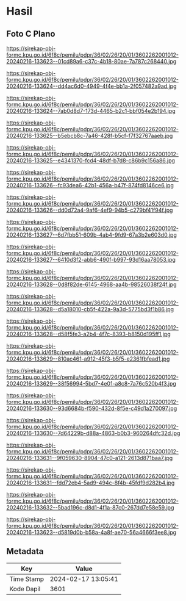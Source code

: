 # Hasil

## Foto C Plano

https://sirekap-obj-formc.kpu.go.id/6f8c/pemilu/pdpr/36/02/26/20/01/3602262001012-20240216-133623--01cd89a6-c37c-4b18-80ae-7a787c268440.jpg

https://sirekap-obj-formc.kpu.go.id/6f8c/pemilu/pdpr/36/02/26/20/01/3602262001012-20240216-133624--dd4ac6d0-4949-4f4e-bb1a-2f057482a9ad.jpg

https://sirekap-obj-formc.kpu.go.id/6f8c/pemilu/pdpr/36/02/26/20/01/3602262001012-20240216-133624--7ab0d8d7-173d-4465-b2c1-bbf054e2b194.jpg

https://sirekap-obj-formc.kpu.go.id/6f8c/pemilu/pdpr/36/02/26/20/01/3602262001012-20240216-133625--b5ebcb8c-7a46-428f-b5cf-f7f32767aaeb.jpg

https://sirekap-obj-formc.kpu.go.id/6f8c/pemilu/pdpr/36/02/26/20/01/3602262001012-20240216-133625--e4341370-fcd4-48df-b7d8-c86b9c156a86.jpg

https://sirekap-obj-formc.kpu.go.id/6f8c/pemilu/pdpr/36/02/26/20/01/3602262001012-20240216-133626--fc93dea6-42b1-456a-b47f-874fd8146ce6.jpg

https://sirekap-obj-formc.kpu.go.id/6f8c/pemilu/pdpr/36/02/26/20/01/3602262001012-20240216-133626--dd0d72a4-9af6-4ef9-94b5-c279bf41f94f.jpg

https://sirekap-obj-formc.kpu.go.id/6f8c/pemilu/pdpr/36/02/26/20/01/3602262001012-20240216-133627--6d7fbb51-609b-4ab4-9fd9-67a3b2e603d0.jpg

https://sirekap-obj-formc.kpu.go.id/6f8c/pemilu/pdpr/36/02/26/20/01/3602262001012-20240216-133627--6410d3f2-abb6-490f-b997-93d16aa78053.jpg

https://sirekap-obj-formc.kpu.go.id/6f8c/pemilu/pdpr/36/02/26/20/01/3602262001012-20240216-133628--0d8f82de-6145-4968-aa4b-98526038f24f.jpg

https://sirekap-obj-formc.kpu.go.id/6f8c/pemilu/pdpr/36/02/26/20/01/3602262001012-20240216-133628--d5a18010-cb5f-422a-9a3d-5775bd3f1b86.jpg

https://sirekap-obj-formc.kpu.go.id/6f8c/pemilu/pdpr/36/02/26/20/01/3602262001012-20240216-133628--d58f5fe3-a2b4-4f7c-8393-b8150d195ff1.jpg

https://sirekap-obj-formc.kpu.go.id/6f8c/pemilu/pdpr/36/02/26/20/01/3602262001012-20240216-133629--810ac461-a912-45f3-b5f5-e2361fbfead1.jpg

https://sirekap-obj-formc.kpu.go.id/6f8c/pemilu/pdpr/36/02/26/20/01/3602262001012-20240216-133629--38f56994-5bd7-4e01-a8c8-7a76c520b4f3.jpg

https://sirekap-obj-formc.kpu.go.id/6f8c/pemilu/pdpr/36/02/26/20/01/3602262001012-20240216-133630--93d6684b-f590-432d-8f5e-c49d1a270097.jpg

https://sirekap-obj-formc.kpu.go.id/6f8c/pemilu/pdpr/36/02/26/20/01/3602262001012-20240216-133630--7d64229b-d88a-4863-b0b3-960264dfc32d.jpg

https://sirekap-obj-formc.kpu.go.id/6f8c/pemilu/pdpr/36/02/26/20/01/3602262001012-20240216-133631--9f059630-8904-47c0-a121-2613d871baa7.jpg

https://sirekap-obj-formc.kpu.go.id/6f8c/pemilu/pdpr/36/02/26/20/01/3602262001012-20240216-133631--fdd72eb4-5ad9-494c-8f4b-45fdf9d282b4.jpg

https://sirekap-obj-formc.kpu.go.id/6f8c/pemilu/pdpr/36/02/26/20/01/3602262001012-20240216-133632--5bad196c-d8d1-4f1a-87c0-267dd7e58e59.jpg

https://sirekap-obj-formc.kpu.go.id/6f8c/pemilu/pdpr/36/02/26/20/01/3602262001012-20240216-133623--d5819d0b-b58a-4a8f-ae70-56a4666f3ee8.jpg


## Metadata

| Key        | Value               |
| ---------- | ------------------- |
| Time Stamp | 2024-02-17 13:05:41 |
| Kode Dapil | 3601                |



